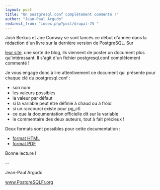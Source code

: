 ```yaml
---
layout: post
title: "Un postgresql.conf complètement commenté !"
author: "Jean-Paul Argudo"
redirect_from: "index.php?post/drupal-75 "
---
```



<p></p>

<!--more-->


<p>Josh Berkus et Joe Conway se sont lancés ce début d'année dans la rédaction d'un livre sur la dernière version de PostgreSQL. Sur

<a href="http://www.powerpostgresql.com/" target="_blank">leur site</a>, une sorte de blog, ils viennent de poster un document plus qu'intéressant. Il s'agit d'un fichier postgresql.conf complètement commenté&nbsp;!</p>

<p>Je vous engage donc à lire attentivement ce document qui présente pour chaque clé du postgresql.conf&nbsp;:</p>

<ul>

<li>son nom</li>

<li>les valeurs possibles</li>

<li>la valeur par défaut</li>

<li>si la variable peut être définie à chaud ou à froid</li>

<li>si un raccourci existe pour pg_ctl</li>

<li>ce que la documentation officielle dit sur la variable</li>

<li>le commentaire des deux auteurs, tout à fait précieux&nbsp;!</li>

</ul>

<p>

Deux formats sont possibles pour cette documentation&nbsp;:</p>

<ul>

<li><a href="http://www.powerpostgresql.com/Downloads/annotated_conf_80.html" target="_blank">format HTML</a></li>

<li><a href="http://www.powerpostgresql.com/Downloads/annotated_conf_80.pdf" target="_blank">format PDF</a></li>

</ul>

<p>

Bonne lecture&nbsp;!

</p>

<p>--<br />

Jean-Paul Argudo<br />

www.PostgreSQLFr.org</p>